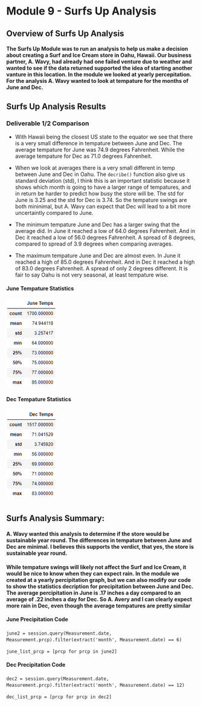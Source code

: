 # Module 9 - Surfs Up Analysis

## Overview of Surfs Up Analysis


#### The Surfs Up Module was to run an analysis to help us make a decision about creating a Surf and Ice Cream store in Oahu, Hawaii. Our business partner, A. Wavy, had already had one failed venture due to weather and wanted to see if the data returned supported the idea of starting another vanture in this location. In the module we looked at yearly percepitation. For the analysis A. Wavy wanted to look at tempature for the months of June and Dec. 


## Surfs Up Analysis Results
### Deliverable 1/2 Comparison
 * With Hawaii being the closest US state to the equator we see that there is a very small difference in tempature between June and Dec. The average tempature for June was 74.9 degrees Fahrenheit. While the average tempature for Dec as 71.0 degrees Fahrenheit. 

 * When we look at averages there is a very small different in temp between June and Dec in Oahu. The `decribe()` function also give us standard deviation (std), I think this is an important statistic because it shows which month is going to have a larger range of tempatures, and in return be harder to predict how busy the store will be. The std for June is 3.25 and the std for Dec is 3.74. So the tempature swings are both mininimal, but A. Wavy can expect that Dec will lead to a bit more uncertaintly compared to June.

 * The minimum tempature June and Dec has a larger swing that the average did. In June it reached a low of 64.0 degrees Fahrenheit. And in Dec it reached a low of 56.0 degrees Fahrenheit. A spread of 8 degrees, compared to spread of 3.9 degrees when comparing averages. 
 
 * The maximum tempature June and Dec are almost even. In June it reached a high of 85.0 degrees Fahrenheit. And in Dec it reached a high of 83.0 degrees Fahrenheit. A spread of only 2 degrees different. It is fair to say Oahu is not very seasonal, at least tempature wise.
 
 
 
#### June Tempature Statistics
![stacked_launch_outcomes](https://github.com/charlieburd/surfs_up/blob/main/june_temps.png)

#### Dec Tempature Statistics
![stacked_launch_outcomes](https://github.com/charlieburd/surfs_up/blob/main/dec_temps.png)
#


## Surfs Analysis Summary:

#### A. Wavy wanted this analysis to determine if the store would be sustainable year round. The differences in tempature between June and Dec are minimal. I believes this supports the verdict, that yes, the store is sustainable year round.

#### While tempature swings will likely not affect the Surf and Ice Cream, it would be nice to know when they can expect rain. In the module we created at a yearly percipitation graph, but we can also modify our code to show the statistics decription for precipitation between June and Dec. The average percipitation in June is .17 inches a day compared to an average of .22 inches a day for Dec. So A. Avery and I can clearly expect more rain in Dec, even though the average tempatures are pretty similar

#### June Precipitation Code
`june2 = session.query(Measurement.date, Measurement.prcp).filter(extract('month', Measurement.date) == 6)`

`june_list_prcp = [prcp for prcp in june2]`

#### Dec Precipitation Code
`dec2 = session.query(Measurement.date, Measurement.prcp).filter(extract('month', Measurement.date) == 12)`

`dec_list_prcp = [prcp for prcp in dec2]`
